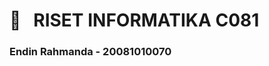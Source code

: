 <h1> 🔰 &nbsp; RISET INFORMATIKA C081 </h1>

<p align="center">
<h3> Endin Rahmanda - 20081010070 </h3>
</p>
